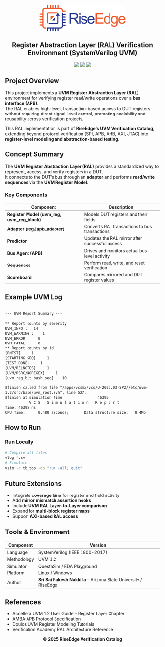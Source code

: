<!-- PROJECT BANNER -->
<p align="center">
  <img src="./assets/logo.png" alt="RiseEdge Logo" width="280"/>
</p>

<h2 align="center">Register Abstraction Layer (RAL) Verification Environment (SystemVerilog UVM)</h2>

<p align="center">
  <!-- <a href="https://www.edaplayground.com/x/d5AV"><b> Run on EDA Playground</b></a><br> -->
  <img src="https://img.shields.io/badge/Language-SystemVerilog-blue.svg"/>
  <img src="https://img.shields.io/badge/Methodology-UVM%201.2-green.svg"/>
  <img src="https://img.shields.io/badge/Simulator-VCS%2FEDAPlayground-orange.svg"/>
</p>

## Project Overview

This project implements a **UVM Register Abstraction Layer (RAL)** environment for verifying register read/write operations over a **bus interface (APB)**.  
The RAL enables high-level, transaction-based access to DUT registers without requiring direct signal-level control, promoting scalability and reusability across verification projects.

This RAL implementation is part of **RiseEdge’s UVM Verification Catalog**, extending beyond protocol verification (SPI, APB, AHB, AXI, JTAG) into **register-level modeling and abstraction-based testing**.


## Concept Summary

The **UVM Register Abstraction Layer (RAL)** provides a standardized way to represent, access, and verify registers in a DUT.  
It connects to the DUT’s bus through an **adapter** and performs **read/write sequences** via the **UVM Register Model**.

### Key Components

| Component | Description |
|------------|--------------|
| **Register Model (uvm_reg, uvm_reg_block)** | Models DUT registers and their fields |
| **Adapter (reg2apb_adapter)** | Converts RAL transactions to bus transactions |
| **Predictor** | Updates the RAL mirror after successful access |
| **Bus Agent (APB)** | Drives and monitors actual bus-level activity |
| **Sequences** | Perform read, write, and reset verification |
| **Scoreboard** | Compares mirrored and DUT register values |


## Example UVM Log

```

--- UVM Report Summary ---

** Report counts by severity
UVM_INFO :   14
UVM_WARNING :    1
UVM_ERROR :    0
UVM_FATAL :    0
** Report counts by id
[RNTST]     1
[STARTING_SEQ]     1
[TEST_DONE]     1
[UVM/RELNOTES]     1
[UVM/RSRC/NOREGEX]     1
[uvm_reg_bit_bash_seq]    10

$finish called from file "/apps/vcsmx/vcs/U-2023.03-SP2//etc/uvm-1.2/src/base/uvm_root.svh", line 527.
$finish at simulation time                46395
           V C S   S i m u l a t i o n   R e p o r t 
Time: 46395 ns
CPU Time:      0.480 seconds;       Data structure size:   0.4Mb

````

## How to Run

<!-- ### Run Online
**EDA Playground Link:** [https://www.edaplayground.com/x/d5AV](https://www.edaplayground.com/x/d5AV)

1. Open the link  
2. Choose **SystemVerilog + UVM 1.2**  
3. Click **Run**  
4. Observe RAL build and access logs in the transcript -->

### Run Locally
```bash
# Compile all files
vlog *.sv
# Simulate
vsim -c tb_top -do "run -all; quit"
````

## Future Extensions

* Integrate **coverage bins** for register and field activity
* Add **mirror mismatch assertion hooks**
* Include **UVM RAL Layer-to-Layer comparison**
* Expand for **multi-block register maps**
* Support **AXI-based RAL access**

## Tools & Environment

| Component   | Version                                                           |
| ----------- | ----------------------------------------------------------------- |
| Language    | SystemVerilog (IEEE 1800-2017)                                    |
| Methodology | UVM 1.2                                                           |
| Simulator   | QuestaSim / EDA Playground                                        |
| Platform    | Linux / Windows                                                   |
| Author      | **Sri Sai Rakesh Nakkilla** – Arizona State University / RiseEdge |


## References

* Accellera UVM 1.2 User Guide – Register Layer Chapter
* AMBA APB Protocol Specification
* Doulos UVM Register Modeling Tutorials
* Verification Academy RAL Architecture Reference


<p align="center">
  <b>© 2025 RiseEdge Verification Catalog</b><br>
</p>

